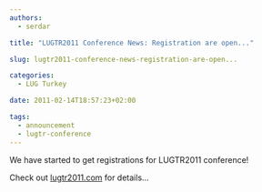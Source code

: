 ```yaml
---
authors:
  - serdar

title: "LUGTR2011 Conference News: Registration are open..."

slug: lugtr2011-conference-news-registration-are-open...

categories:
  - LUG Turkey

date: 2011-02-14T18:57:23+02:00

tags:
  - announcement
  - lugtr-conference
---
```


We have started to get registrations for LUGTR2011 conference!

Check out [lugtr2011.com](http://lugtr2011.com/) for details...
